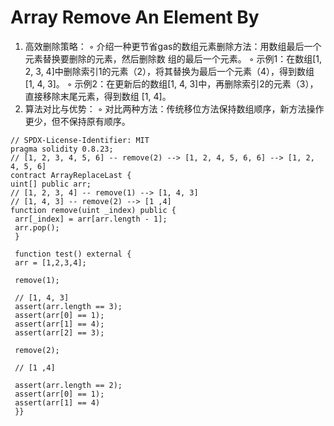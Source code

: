# Array Remove An Element By

1. ⾼效删除策略：
◦ 介绍⼀种更节省gas的数组元素删除⽅法：⽤数组最后⼀个元素替换要删除的元素，然后删除数
组的最后⼀个元素。
◦ ⽰例1：在数组[1, 2, 3, 4]中删除索引1的元素（2），将其替换为最后⼀个元素（4），得到数组
[1, 4, 3]。
◦ ⽰例2：在更新后的数组[1, 4, 3]中，再删除索引2的元素（3），直接移除末尾元素，得到数组
[1, 4]。
2. 算法对⽐与优势：
◦ 对⽐两种⽅法：传统移位⽅法保持数组顺序，新⽅法操作更少，但不保持原有顺序。

```solidity
// SPDX-License-Identifier: MIT
pragma solidity 0.8.23;
// [1, 2, 3, 4, 5, 6] -- remove(2) --> [1, 2, 4, 5, 6, 6] --> [1, 2, 4, 5, 6]
contract ArrayReplaceLast {
uint[] public arr;
// [1, 2, 3, 4] -- remove(1) --> [1, 4, 3]
// [1, 4, 3] -- remove(2) --> [1 ,4]
function remove(uint _index) public {
 arr[_index] = arr[arr.length - 1];
 arr.pop();
 }

 function test() external {
 arr = [1,2,3,4];

 remove(1);

 // [1, 4, 3]
 assert(arr.length == 3);
 assert(arr[0] == 1);
 assert(arr[1] == 4);
 assert(arr[2] == 3);

 remove(2);

 // [1 ,4]

 assert(arr.length == 2);
 assert(arr[0] == 1);
 assert(arr[1] == 4)
 }}
 ```
